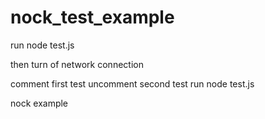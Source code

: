 nock_test_example
=================

run node test.js

then turn of network connection

comment first test uncomment second test run node test.js

nock example